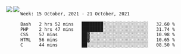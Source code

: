 <a href="https://github.com/anuraghazra/github-readme-stats">
  <img align="left" src="https://github-readme-stats.vercel.app/api?username=Tanesan&count_private=true&show_icons=true" />
</a>
<a href="https://github.com/anuraghazra/github-readme-stats">
  <img align="left" src="https://github-readme-stats.vercel.app/api/top-langs/?username=Tanesan" />
</a>

<!--START_SECTION:waka-->
```text
Week: 15 October, 2021 - 21 October, 2021

Bash   2 hrs 52 mins   ████████░░░░░░░░░░░░░░░░░   32.60 % 
PHP    2 hrs 47 mins   ████████░░░░░░░░░░░░░░░░░   31.74 % 
CSS    57 mins         ██▓░░░░░░░░░░░░░░░░░░░░░░   10.98 % 
HTML   56 mins         ██▓░░░░░░░░░░░░░░░░░░░░░░   10.65 % 
C      44 mins         ██░░░░░░░░░░░░░░░░░░░░░░░   08.50 % 
```
<!--END_SECTION:waka-->
